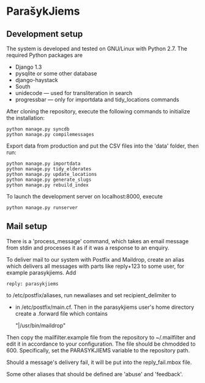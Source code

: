 # ParašykJiems

## Development setup

The system is developed and tested on GNU/Linux with Python 2.7. The
required Python packages are

 - Django 1.3
 - pysqlite or some other database
 - django-haystack
 - South
 - unidecode — used for transliteration in search
 - progressbar — only for importdata and tidy_locations commands

After cloning the repository, execute the following commands to
initialize the installation:

    python manage.py syncdb
    python manage.py compilemessages

Export data from production and put the CSV files into the 'data'
folder, then run:

    python manage.py importdata
    python manage.py tidy_elderates
    python manage.py update_locations
    python manage.py generate_slugs
    python manage.py rebuild_index

To launch the development server on localhost:8000, execute

    python manage.py runserver


## Mail setup

There is a 'process_message' command, which takes an email message from
stdin and processes it as if it was a response to an enquiry.

To deliver mail to our system with Postfix and Maildrop, create an
alias which delivers all messages with parts like reply+123 to some
user, for example parasykjiems. Add

    reply: parasykjiems

to /etc/postfix/aliases, run newaliases and set recipient_delimiter to
+ in /etc/postfix/main.cf. Then in the parasykjiems user's home
directory create a .forward file which contains

    "|/usr/bin/maildrop"

Then copy the mailfilter.example file from the repository to
~/.mailfilter and edit it in accordance to your configuration. The
file should be chmodded to 600. Specifically, set the PARASYKJIEMS
variable to the repository path.

Should a message's delivery fail, it will be put into the
reply_fail.mbox file.

Some other aliases that should be defined are 'abuse' and 'feedback'.
